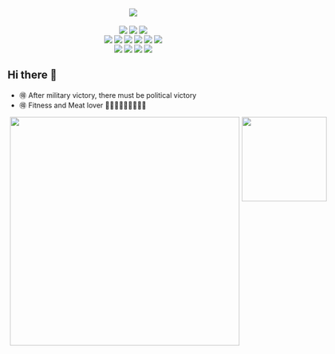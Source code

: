 <!--居中打印-->
<h1 align="center"><img src="https://readme-typing-svg.herokuapp.com/?lines=前沿革命🌏文质彬彬🦄蘧瑗知非&center=true&size=27"></h1>

<div align="center">
<img src="https://img.shields.io/badge/生活-健身-ff5722.svg?colorA=FFB6C1&colorB=4B0082&logo=underarmour&style=flat-square" />
<img src="https://img.shields.io/badge/读书-《孙子兵法》-ff5722.svg?colorA=FFB6C1&colorB=4B0082&logo=mdbook&style=flat-square" />
<img src="https://img.shields.io/badge/读书-《论语》-ff5722.svg?colorA=FFB6C1&colorB=4B0082&logo=mdbook&style=flat-square" />
<br>
<img src="https://img.shields.io/badge/Java-源码-ff5722.svg?colorB=00CD00" />
<img src="https://img.shields.io/badge/Java-Stream 流-ff5722.svg?colorB=00CD00" />
<img src="https://img.shields.io/badge/Java-算法-ff5722.svg?colorB=00CD00" />
<img src="https://img.shields.io/badge/Java-设计模式-ff5722.svg?colorB=00CD00" />
<img src="https://img.shields.io/badge/Java-类与对象-ff5722.svg?colorB=00CD00" />
<img src="https://img.shields.io/badge/Java-正则表达式-ff5722.svg?colorB=00CD00" />
<br>
<img src="https://img.shields.io/badge/Python-神经网络-ff5722.svg?colorB=ff69b4" />
<img src="https://img.shields.io/badge/Python-MathBert-ff5722.svg?colorB=ff69b4" />
<img src="https://img.shields.io/badge/Python-深度学习-ff5722.svg?colorB=ff69b4" />
<img src="https://img.shields.io/badge/Python-Jupyter Notebook-ff5722.svg?colorB=ff69b4" />
</div>

## Hi there 👋

- :ideograph_advantage: After military victory, there must be political victory
- :ideograph_advantage: Fitness and Meat lover :egg::egg::egg::cut_of_meat::cut_of_meat::cut_of_meat::milk_glass::milk_glass::milk_glass:


<!--数据统计-->
<!--语言统计-->
<div style="display: flex;text-align:center;">
  <img hspace="5px" width="460" src="https://github-readme-stats.vercel.app/api?username=haitao9833&show_icons=true&icon_color=CE1D2D&text_color=000000&bg_color=fff7f7,fae3d9,ffb6b9,ffeead" />
  <img hspace="0px" height="170px" src="https://github-readme-stats.vercel.app/api/top-langs/?username=haitao9833&hide_border=true&layout=compact&langs_count=10&text_color=000&icon_color=fff&bg_color=e2f2d5,87E293,78fee0,d280f9" />
</div>


<!--
// 可用
![Phodal's Title](http://brand.phodal.com/titles/generate/titles/pumpkin.svg)

// 待定
<div align="left"> <img src="https://github-readme-stats.vercel.app/api?username=haitao9833&hide_border=true&show_icons=true&text_color=000&icon_color=000&bg_color=0,ea6161,ffc64d,fffc4d,52fa5a&theme=graywhite" /> </div>

<img align="right" src="https://github-readme-streak-stats.herokuapp.com/?user=haitao9833" />

<img align="right" src="https://github-readme-stats.vercel.app/api?username=haitao9833&show_icons=true&icon_color=CE1D2D&text_color=718096&bg_color=ffffff&hide_title=true" />

![Github Stats](https://github-readme-stats.vercel.app/api?username=haitao9833&show_icons=true&theme=dark&count_private=true)

![Most Used Languages](https://github-readme-stats.vercel.app/api/top-langs/?username=haitao9833&theme=dark&layout=compact)

![Visitor Count](https://profile-counter.glitch.me/haitao9833/count.svg)

![Contributions](https://github-readme-activity-graph.cyclic.app/graph?username=haitao9833&theme=dracula)

**haitao9833/haitao9833** is a ✨ _special_ ✨ repository because its `README.md` (this file) appears on your GitHub profile.

Here are some ideas to get you started:

- 🔭 I’m currently working on ...
- 🌱 I’m currently learning ...
- 👯 I’m looking to collaborate on ...
- 🤔 I’m looking for help with ...
- 💬 Ask me about ...
- 📫 How to reach me: ...
- 😄 Pronouns: ...
- ⚡ Fun fact: ...
-->
